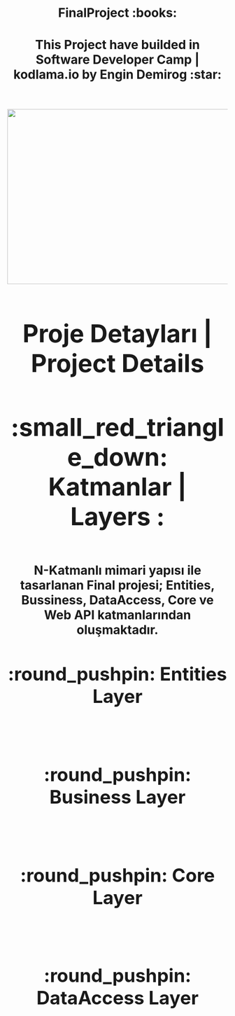 <h1 align="center">  FinalProject :books: <h1 align="center"> 
<div align="center"> <strong> This Project have builded in Software Developer Camp | kodlama.io by Engin Demirog :star: <strong> <br> </div> 

<br /> 
<p align="center"> <img src="https://github.com/TGulsen/MyDictionary/blob/master/online-courses-computer-programming%20(1).jpg)" width="600" height="400">   </p>

<h1 align="center"> Proje Detayları | Project Details  </h1>
<h1 > :small_red_triangle_down: Katmanlar | Layers : <br> </h1> <br>
N-Katmanlı mimari yapısı ile tasarlanan Final projesi; Entities, Bussiness, DataAccess, Core ve Web API katmanlarından oluşmaktadır.

<h2 >  :round_pushpin: Entities Layer <br> </h2> <br> 

<h2 >  :round_pushpin: Business Layer <br> </h2> <br> 

<h2 >  :round_pushpin: Core Layer <br> </h2> <br> 

<h2 >  :round_pushpin: DataAccess Layer <br> </h2> <br> 

